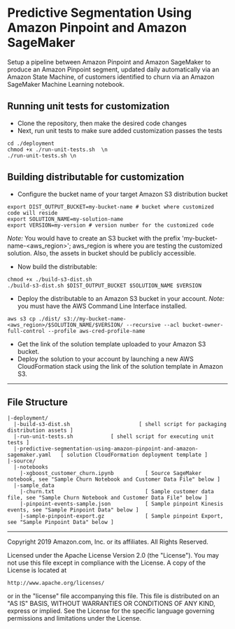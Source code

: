 # Predictive Segmentation Using Amazon Pinpoint and Amazon SageMaker
Setup a pipeline between Amazon Pinpoint and Amazon SageMaker to produce an Amazon Pinpoint segment, updated daily automatically via an Amazon State Machine, of customers identified to churn via an Amazon SageMaker Machine Learning notebook.

## Running unit tests for customization
* Clone the repository, then make the desired code changes
* Next, run unit tests to make sure added customization passes the tests
```
cd ./deployment
chmod +x ./run-unit-tests.sh  \n
./run-unit-tests.sh \n
```

## Building distributable for customization
* Configure the bucket name of your target Amazon S3 distribution bucket
```
export DIST_OUTPUT_BUCKET=my-bucket-name # bucket where customized code will reside
export SOLUTION_NAME=my-solution-name
export VERSION=my-version # version number for the customized code
```
_Note:_ You would have to create an S3 bucket with the prefix 'my-bucket-name-<aws_region>'; aws_region is where you are testing the customized solution. Also, the assets in bucket should be publicly accessible.

* Now build the distributable:
```
chmod +x ./build-s3-dist.sh
./build-s3-dist.sh $DIST_OUTPUT_BUCKET $SOLUTION_NAME $VERSION
```

* Deploy the distributable to an Amazon S3 bucket in your account. _Note:_ you must have the AWS Command Line Interface installed.
```
aws s3 cp ./dist/ s3://my-bucket-name-<aws_region>/$SOLUTION_NAME/$VERSION/ --recursive --acl bucket-owner-full-control --profile aws-cred-profile-name
```

* Get the link of the solution template uploaded to your Amazon S3 bucket.
* Deploy the solution to your account by launching a new AWS CloudFormation stack using the link of the solution template in Amazon S3.

***

## File Structure

```
|-deployment/                             
  |-build-s3-dist.sh                      [ shell script for packaging distribution assets ]
  |-run-unit-tests.sh            [ shell script for executing unit tests ]
  |-predictive-segmentation-using-amazon-pinpoint-and-amazon-sagemaker.yaml   [ solution CloudFormation deployment template ]
|-source/
  |-notebooks                             
    |-xgboost_customer_churn.ipynb          [ Source SageMaker notebook, see "Sample Churn Notebook and Customer Data File" below ]
  |-sample_data                             
    |-churn.txt                             [ Sample customer data file, see "Sample Churn Notebook and Customer Data File" below ]
    |-pinpoint-events-sample.json           [ Sample pinpoint Kinesis events, see "Sample Pinpoint Data" below ]
    |-sample-pinpoint-export.gz             [ Sample pinpoint Export, see "Sample Pinpoint Data" below ]
```

***


Copyright 2019 Amazon.com, Inc. or its affiliates. All Rights Reserved.

Licensed under the Apache License Version 2.0 (the "License"). You may not use this file except in compliance with the License. A copy of the License is located at

    http://www.apache.org/licenses/

or in the "license" file accompanying this file. This file is distributed on an "AS IS" BASIS, WITHOUT WARRANTIES OR CONDITIONS OF ANY KIND, express or implied. See the License for the specific language governing permissions and limitations under the License.

